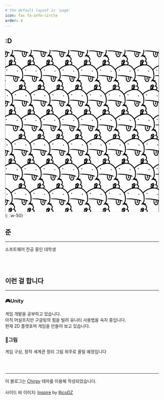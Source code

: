 ```yaml
---
# the default layout is 'page'
icon: fas fa-info-circle
order: 4
---
```


## **:D**

![bobs](/assets/img/bobs.jpg){: .w-50}

## **준**
---
소프트웨어 전공 중인 대학생

<br/><br/>
## **이런 걸 합니다**
---
### **🎮Unity**
게임 개발을 공부하고 있습니다.<br/>
아직 어설프지만 구글링의 힘을 빌려 유니티 사용법을 숙지 중입니다.<br/>
현재 2D 플랫포머 게임을 만들어 보고 있습니다.

### **🎨그림**
게임 구상, 창작 세계관 정리 그림 위주로 올릴 예정입니다

<br/><br/>

---
이 블로그는 [Chirpy](https://github.com/cotes2020/jekyll-theme-chirpy) 테마를 이용해 작성되었습니다.<br/><br/>
사이드 바 이미지: [Inspire](https://www.deviantart.com/ricodz/art/Inspire-805583280) by [RicoDZ](https://www.deviantart.com/ricodz)

